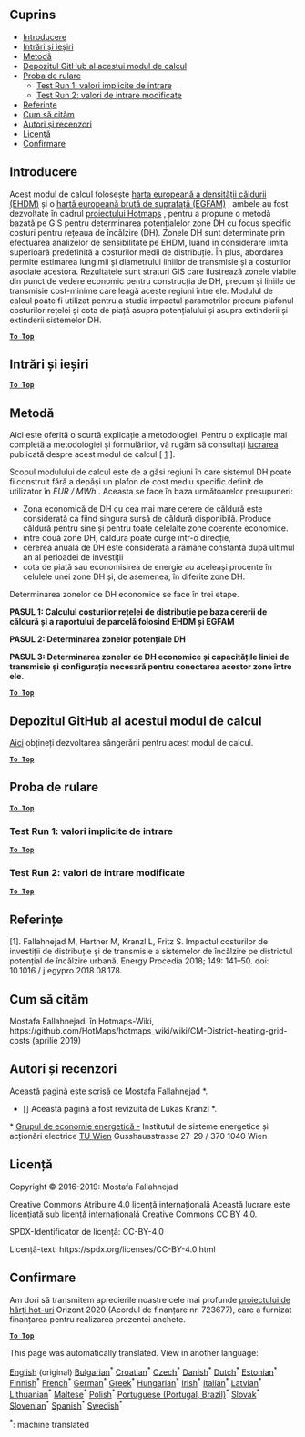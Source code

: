 <h2> Cuprins </h2><ul><li> <a href="#introduction">Introducere</a> </li><li> <a href="#inputs-and-outputs">Intrări și ieșiri</a> </li><li> <a href="#method">Metodă</a> </li><li> <a href="#GitHub-Repository-of-this-calculation-module">Depozitul GitHub al acestui modul de calcul</a> </li><li> <a href="#sample-run">Proba de rulare</a> <ul><li> <a href="#test-run-1-default-input-values">Test Run 1: valori implicite de intrare</a> </li><li> <a href="#test-run-2-modified-input-values">Test Run 2: valori de intrare modificate</a> </li></ul></li><li> <a href="#references">Referințe</a> </li><li> <a href="#how-to-cite">Cum să cităm</a> </li><li> <a href="#authors-and-reviewers">Autori și recenzori</a> </li><li> <a href="#license">Licență</a> </li><li> <a href="#acknowledgement">Confirmare</a> </li></ul><h2> Introducere </h2><p> Acest modul de calcul folosește <a href="https://gitlab.com/hotmaps/heat/heat_tot_curr_density">harta europeană a densității căldurii (EHDM)</a> și o <a href="https://gitlab.com/hotmaps/gfa_tot_curr_density">hartă europeană brută de suprafață (EGFAM)</a> , ambele au fost dezvoltate în cadrul <a href="https://www.hotmaps-project.eu/">proiectului Hotmaps</a> , pentru a propune o metodă bazată pe GIS pentru determinarea potențialelor zone DH cu focus specific costuri pentru rețeaua de încălzire (DH). Zonele DH sunt determinate prin efectuarea analizelor de sensibilitate pe EHDM, luând în considerare limita superioară predefinită a costurilor medii de distribuție. În plus, abordarea permite estimarea lungimii și diametrului liniilor de transmisie și a costurilor asociate acestora. Rezultatele sunt straturi GIS care ilustrează zonele viabile din punct de vedere economic pentru construcția de DH, precum și liniile de transmisie cost-minime care leagă aceste regiuni între ele. Modulul de calcul poate fi utilizat pentru a studia impactul parametrilor precum plafonul costurilor rețelei și cota de piață asupra potențialului și asupra extinderii și extinderii sistemelor DH. </p><p><ins> <code><strong><a href="#table-of-contents">To Top</a></strong></code> </ins> </p><h2> Intrări și ieșiri </h2><p><ins> <code><strong><a href="#table-of-contents">To Top</a></strong></code> </ins> </p><h2> Metodă </h2><p> Aici este oferită o scurtă explicație a metodologiei. Pentru o explicație mai completă a metodologiei și formulărilor, vă rugăm să consultați <a href="https://www.sciencedirect.com/science/article/pii/S1876610218304740">lucrarea</a> publicată despre acest modul de calcul [ <a href="#References">1</a> ]. </p><p> Scopul modulului de calcul este de a găsi regiuni în care sistemul DH poate fi construit fără a depăși un plafon de cost mediu specific definit de utilizator în <em><em>EUR / MWh</em></em> . Aceasta se face în baza următoarelor presupuneri: </p><ul><li> Zona economică de DH cu cea mai mare cerere de căldură este considerată ca fiind singura sursă de căldură disponibilă. Produce căldură pentru sine și pentru toate celelalte zone coerente economice. </li><li> între două zone DH, căldura poate curge într-o direcție, </li><li> cererea anuală de DH este considerată a rămâne constantă după ultimul an al perioadei de investiții </li><li> cota de piață sau economisirea de energie au aceleași procente în celulele unei zone DH și, de asemenea, în diferite zone DH. </li></ul><p> Determinarea zonelor de DH economice se face în trei etape. </p><p> <strong>PASUL 1: Calculul costurilor rețelei de distribuție pe baza cererii de căldură și a raportului de parcelă folosind EHDM și EGFAM</strong> </p><p> <strong>PASUL 2: Determinarea zonelor potențiale DH</strong> </p><p> <strong>PASUL 3: Determinarea zonelor de DH economice și capacitățile liniei de transmisie și configurația necesară pentru conectarea acestor zone între ele.</strong> </p><p><ins> <code><strong><a href="#table-of-contents">To Top</a></strong></code> </ins> </p><h2> Depozitul GitHub al acestui modul de calcul </h2><p> <a href="https://github.com/HotMaps/dh_economic_assessment/tree/develop">Aici</a> obțineți dezvoltarea sângerării pentru acest modul de calcul. </p><p><ins> <code><strong><a href="#table-of-contents">To Top</a></strong></code> </ins> </p><h2> Proba de rulare </h2><p><ins> <code><strong><a href="#table-of-contents">To Top</a></strong></code> </ins> </p><h3> Test Run 1: valori implicite de intrare </h3><p><ins> <code><strong><a href="#table-of-contents">To Top</a></strong></code> </ins> </p><h3> Test Run 2: valori de intrare modificate </h3><p><ins> <code><strong><a href="#table-of-contents">To Top</a></strong></code> </ins> </p><h2> Referințe </h2><p> [1]. Fallahnejad M, Hartner M, Kranzl L, Fritz S. Impactul costurilor de investiții de distribuție și de transmisie a sistemelor de încălzire pe districtul potențial de încălzire urbană. Energy Procedia 2018; 149: 141–50. doi: 10.1016 / j.egypro.2018.08.178. </p><h2> Cum să cităm </h2><p> Mostafa Fallahnejad, în Hotmaps-Wiki, https://github.com/HotMaps/hotmaps_wiki/wiki/CM-District-heating-grid-costs (aprilie 2019) </p><h2> Autori și recenzori </h2><p> Această pagină este scrisă de Mostafa Fallahnejad *. </p><ul><li> [] Această pagină a fost revizuită de Lukas Kranzl *. </li></ul><p> * <a href="https://eeg.tuwien.ac.at/">Grupul de economie energetică -</a> Institutul de sisteme energetice și acționări electrice <a href="https://eeg.tuwien.ac.at/">TU Wien</a> Gusshausstrasse 27-29 / 370 1040 Wien </p><h2> Licență </h2><p> Copyright © 2016-2019: Mostafa Fallahnejad </p><p> Creative Commons Atribuire 4.0 licență internațională Această lucrare este licențiată sub licență internațională Creative Commons CC BY 4.0. </p><p> SPDX-Identificator de licență: CC-BY-4.0 </p><p> Licență-text: https://spdx.org/licenses/CC-BY-4.0.html </p><h2> Confirmare </h2><p> Am dori să transmitem aprecierile noastre cele mai profunde <a href="https://www.hotmaps-project.eu">proiectului de hărți hot-uri</a> Orizont 2020 (Acordul de finanțare nr. 723677), care a furnizat finanțarea pentru realizarea prezentei anchete. </p><p><ins> <code><strong><a href="#table-of-contents">To Top</a></strong></code> </ins> </p>

This page was automatically translated. View in another language:

[English](../en/CM-District-heating-potential-economic-assessment.md) (original) [Bulgarian](../bg/CM-District-heating-potential-economic-assessment.md)<sup>\*</sup> [Croatian](../hr/CM-District-heating-potential-economic-assessment.md)<sup>\*</sup> [Czech](../cs/CM-District-heating-potential-economic-assessment.md)<sup>\*</sup> [Danish](../da/CM-District-heating-potential-economic-assessment.md)<sup>\*</sup> [Dutch](../nl/CM-District-heating-potential-economic-assessment.md)<sup>\*</sup> [Estonian](../et/CM-District-heating-potential-economic-assessment.md)<sup>\*</sup> [Finnish](../fi/CM-District-heating-potential-economic-assessment.md)<sup>\*</sup> [French](../fr/CM-District-heating-potential-economic-assessment.md)<sup>\*</sup> [German](../de/CM-District-heating-potential-economic-assessment.md)<sup>\*</sup> [Greek](../el/CM-District-heating-potential-economic-assessment.md)<sup>\*</sup> [Hungarian](../hu/CM-District-heating-potential-economic-assessment.md)<sup>\*</sup> [Irish](../ga/CM-District-heating-potential-economic-assessment.md)<sup>\*</sup> [Italian](../it/CM-District-heating-potential-economic-assessment.md)<sup>\*</sup> [Latvian](../lv/CM-District-heating-potential-economic-assessment.md)<sup>\*</sup> [Lithuanian](../lt/CM-District-heating-potential-economic-assessment.md)<sup>\*</sup> [Maltese](../mt/CM-District-heating-potential-economic-assessment.md)<sup>\*</sup> [Polish](../pl/CM-District-heating-potential-economic-assessment.md)<sup>\*</sup> [Portuguese (Portugal, Brazil)](../pt/CM-District-heating-potential-economic-assessment.md)<sup>\*</sup>  [Slovak](../sk/CM-District-heating-potential-economic-assessment.md)<sup>\*</sup> [Slovenian](../sl/CM-District-heating-potential-economic-assessment.md)<sup>\*</sup> [Spanish](../es/CM-District-heating-potential-economic-assessment.md)<sup>\*</sup> [Swedish](../sv/CM-District-heating-potential-economic-assessment.md)<sup>\*</sup> 

<sup>\*</sup>: machine translated
